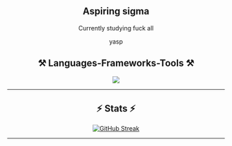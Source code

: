 <div align="center">
  <h2>Aspiring sigma</h2>
  <p>
  Currently studying fuck all </strong>
  </p>
</div>

<div align="center">
  <p>yasp</strong></p>
</div>

<h2 align="center">⚒️ Languages-Frameworks-Tools ⚒️</h2>

<div align="center">
  <img src="https://skillicons.dev/icons?i=python,cpp" /><br>
</div>

<hr/>

<h2 align="center">⚡ Stats ⚡</h2>

<div align="center">
  <a href="https://git.io/streak-stats"><img src="https://streak-stats.demolab.com?user=realchef&theme=dark" alt="GitHub Streak" /></a>

</div>

<hr/>
